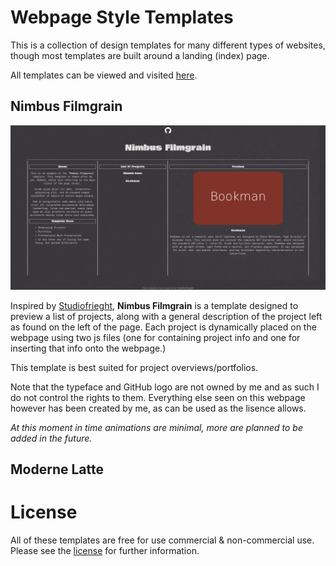# Webpage Style Templates

This is a collection of design templates for many different types of websites, though most templates are built around a landing (index) page.

All templates can be viewed and visited [here](https://quarkincomputing.github.io/webpage-style-templates/).

## Nimbus Filmgrain

![Nimbus Filmgrain Thumbnail](Thumbnails/Nimbus.png)

Inspired by [Studiofrieght](https://www.landing.love/sites/studiofreight/), **Nimbus Filmgrain** is a template designed to preview a list of projects, along with a general description of the project left as found on the left of the page. Each project is dynamically placed on the webpage using two js files (one for containing project info and one for inserting that info onto the webpage.)

This template is best suited for project overviews/portfolios.

Note that the typeface and GitHub logo are not owned by me and as such I do not control the rights to them. Everything else seen on this webpage however has been created by me, as can be used as the lisence allows.

*At this moment in time animations are minimal, more are planned to be added in the future.*

## Moderne Latte

# License

All of these templates are free for use commercial & non-commercial use. Please see the [license](LICENSE) for further information.
